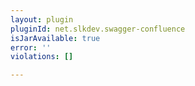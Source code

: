 ```yaml
---
layout: plugin
pluginId: net.slkdev.swagger-confluence
isJarAvailable: true
error: ''
violations: []

---
```


